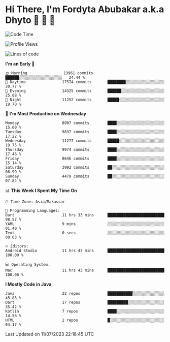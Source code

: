 # Hi There, I'm Fordyta Abubakar a.k.a Dhyto 👋 👋 👋 

<!--
**DhytoDev/dhytodev** is a ✨ _special_ ✨ repository because its `README.md` (this file) appears on your GitHub profile.

Here are some ideas to get you started:

- 🔭 I’m currently working on ...
- 🌱 I’m currently learning ...
- 👯 I’m looking to collaborate on ...
- 🤔 I’m looking for help with ...
- 💬 Ask me about ...
- 📫 How to reach me: ...
- 😄 Pronouns: ...
- ⚡ Fun fact: ...
-->

<!--START_SECTION:waka-->
![Code Time](http://img.shields.io/badge/Code%20Time-1%2C960%20hrs%2027%20mins-blue)

![Profile Views](http://img.shields.io/badge/Profile%20Views-1-blue)

![Lines of code](https://img.shields.io/badge/From%20Hello%20World%20I%27ve%20Written-7.2%20million%20lines%20of%20code-blue)

**I'm an Early 🐤** 

```text
🌞 Morning                13961 commits       ██████░░░░░░░░░░░░░░░░░░░   24.44 % 
🌆 Daytime                17574 commits       ████████░░░░░░░░░░░░░░░░░   30.77 % 
🌃 Evening                14325 commits       ██████░░░░░░░░░░░░░░░░░░░   25.08 % 
🌙 Night                  11252 commits       █████░░░░░░░░░░░░░░░░░░░░   19.70 % 
```
📅 **I'm Most Productive on Wednesday** 

```text
Monday                   8907 commits        ████░░░░░░░░░░░░░░░░░░░░░   15.60 % 
Tuesday                  9837 commits        ████░░░░░░░░░░░░░░░░░░░░░   17.22 % 
Wednesday                11277 commits       █████░░░░░░░░░░░░░░░░░░░░   19.75 % 
Thursday                 9974 commits        ████░░░░░░░░░░░░░░░░░░░░░   17.46 % 
Friday                   8646 commits        ████░░░░░░░░░░░░░░░░░░░░░   15.14 % 
Saturday                 3992 commits        ██░░░░░░░░░░░░░░░░░░░░░░░   06.99 % 
Sunday                   4479 commits        ██░░░░░░░░░░░░░░░░░░░░░░░   07.84 % 
```


📊 **This Week I Spent My Time On** 

```text
🕑︎ Time Zone: Asia/Makassar

💬 Programming Languages: 
Dart                     11 hrs 33 mins      █████████████████████████   98.57 % 
YAML                     9 mins              ░░░░░░░░░░░░░░░░░░░░░░░░░   01.40 % 
Text                     0 secs              ░░░░░░░░░░░░░░░░░░░░░░░░░   00.03 % 

🔥 Editors: 
Android Studio           11 hrs 43 mins      █████████████████████████   100.00 % 

💻 Operating System: 
Mac                      11 hrs 43 mins      █████████████████████████   100.00 % 
```

**I Mostly Code in Java** 

```text
Java                     22 repos            ███████████░░░░░░░░░░░░░░   45.83 % 
Dart                     17 repos            █████████░░░░░░░░░░░░░░░░   35.42 % 
Kotlin                   7 repos             ████░░░░░░░░░░░░░░░░░░░░░   14.58 % 
HTML                     2 repos             █░░░░░░░░░░░░░░░░░░░░░░░░   04.17 % 
```




 Last Updated on 11/07/2023 22:18:45 UTC
<!--END_SECTION:waka-->
